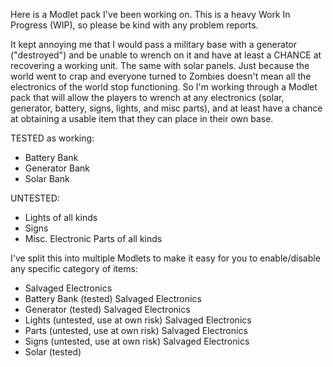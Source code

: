 Here is a Modlet pack I've been working on. This is a heavy Work In Progress (WIP), so please be kind with any problem reports.

It kept annoying me that I would pass a military base with a generator ("destroyed") and be unable to wrench on it and have at least a CHANCE at recovering a working unit. The same with solar panels. Just because the world went to crap and everyone turned to Zombies doesn't mean all the electronics of the world stop functioning. So I'm working through a Modlet pack that will allow the players to wrench at any electronics (solar, generator, battery, signs, lights, and misc parts), and at least have a chance at obtaining a usable item that they can place in their own base.

TESTED as working:

- Battery Bank
- Generator Bank
- Solar Bank

UNTESTED:

- Lights of all kinds
- Signs
- Misc. Electronic Parts of all kinds

I've split this into multiple Modlets to make it easy for you to enable/disable any specific category of items:

- Salvaged Electronics
- Battery Bank (tested) Salvaged Electronics
- Generator (tested) Salvaged Electronics
- Lights (untested, use at own risk) Salvaged Electronics
- Parts (untested, use at own risk) Salvaged Electronics
- Signs (untested, use at own risk) Salvaged Electronics
- Solar (tested)
